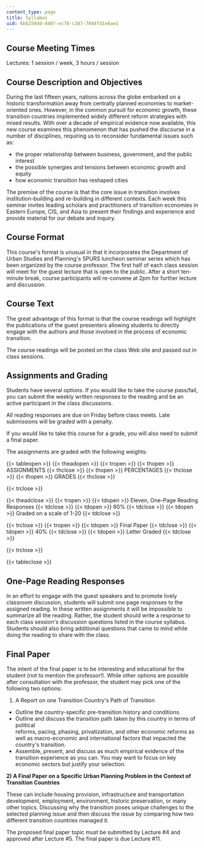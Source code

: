 ```yaml
---
content_type: page
title: Syllabus
uid: 6bb259dd-d40f-ec78-c387-7044fd1e6ae1
---
```


Course Meeting Times
--------------------

Lectures: 1 session / week, 3 hours / session

Course Description and Objectives
---------------------------------

During the last fifteen years, nations across the globe embarked on a historic transformation away from centrally planned economies to market-oriented ones. However, in the common pursuit for economic growth, these transition countries implemented widely different reform strategies with mixed results. With over a decade of empirical evidence now available, this new course examines this phenomenon that has pushed the discourse in a number of disciplines, requiring us to reconsider fundamental issues such as:

*   the proper relationship between business, government, and the public interest
*   the possible synergies and tensions between economic growth and equity
*   how economic transition has reshaped cities

The premise of the course is that the core issue in transition involves institution-building and re-building in different contexts. Each week this seminar invites leading scholars and practitioners of transition economies in Eastern Europe, CIS, and Asia to present their findings and experience and provide material for our debate and inquiry.

Course Format
-------------

This course's format is unusual in that it incorporates the Department of Urban Studies and Planning's SPURS luncheon seminar series which has been organized by the course professor. The first half of each class session will meet for the guest lecture that is open to the public. After a short ten-minute break, course participants will re-convene at 2pm for further lecture and discussion.

Course Text
-----------

The great advantage of this format is that the course readings will highlight the publications of the guest presenters allowing students to directly engage with the authors and those involved in the process of economic transition.

The course readings will be posted on the class Web site and passed out in class sessions.

Assignments and Grading
-----------------------

Students have several options. If you would like to take the course pass/fail, you can submit the weekly written responses to the reading and be an active participant in the class discussions.

All reading responses are due on Friday before class meets. Late submissions will be graded with a penalty.

If you would like to take this course for a grade, you will also need to submit a final paper.

The assignments are graded with the following weights:

{{< tableopen >}}
{{< theadopen >}}
{{< tropen >}}
{{< thopen >}}
ASSIGNMENTS
{{< thclose >}}
{{< thopen >}}
PERCENTAGES
{{< thclose >}}
{{< thopen >}}
GRADES
{{< thclose >}}

{{< trclose >}}

{{< theadclose >}}
{{< tropen >}}
{{< tdopen >}}
Eleven, One-Page Reading Responses
{{< tdclose >}}
{{< tdopen >}}
60%
{{< tdclose >}}
{{< tdopen >}}
Graded on a scale of 1-20
{{< tdclose >}}

{{< trclose >}}
{{< tropen >}}
{{< tdopen >}}
Final Paper
{{< tdclose >}}
{{< tdopen >}}
40%
{{< tdclose >}}
{{< tdopen >}}
Letter Graded
{{< tdclose >}}

{{< trclose >}}

{{< tableclose >}}

One-Page Reading Responses
--------------------------

In an effort to engage with the guest speakers and to promote lively classroom discussion, students will submit one page responses to the assigned reading. In these written assignments it will be impossible to summarize all the reading. Rather, the student should write a response to each class session's discussion questions listed in the course syllabus. Students should also bring additional questions that came to mind while doing the reading to share with the class.

Final Paper
-----------

The intent of the final paper is to be interesting and educational for the student (not to mention the professor!). While other options are possible after consultation with the professor, the student may pick one of the following two options:

1) A Report on one Transition Country's Path of Transition

*   Outline the country-specific pre-transition history and conditions.
*   Outline and discuss the transition path taken by this country in terms of political  
    reforms, pacing, phasing, privatization, and other economic reforms as well as macro-economic and international factors that impacted the country's transition.
*   Assemble, present, and discuss as much empirical evidence of the transition experience as you can. You may want to focus on key economic sectors but justify your selection.

**2) A Final Paper on a Specific Urban Planning Problem in the Context of Transition Countries**

These can include housing provision, infrastructure and transportation development, employment, environment, historic preservation, or many other topics. Discussing why the transition poses unique challenges to the selected planning issue and then discuss the issue by comparing how two different transition countries managed it.

The proposed final paper topic must be submitted by Lecture #4 and approved after Lecture #5. The final paper is due Lecture #11.